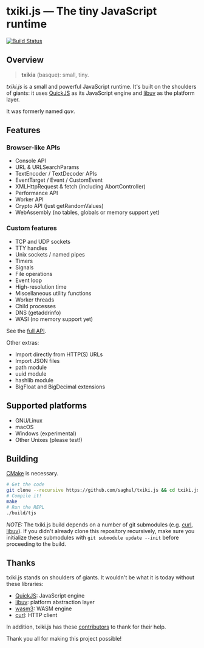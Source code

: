 
# txiki.js — The tiny JavaScript runtime

[![Build Status](https://github.com/saghul/txiki.js/workflows/CI/badge.svg)](https://github.com/saghul/txiki.js/actions)

## Overview

> **txikia** (basque): small, tiny.

*txiki.js* is a small and powerful JavaScript runtime. It's built on the shoulders of
giants: it uses [QuickJS] as its JavaScript engine and [libuv] as the platform layer.

It was formerly named *quv*.

## Features

### Browser-like APIs

- Console API
- URL & URLSearchParams
- TextEncoder / TextDecoder APIs
- EventTarget / Event / CustomEvent
- XMLHttpRequest & fetch (including AbortController)
- Performance API
- Worker API
- Crypto API (just getRandomValues)
- WebAssembly (no tables, globals or memory support yet)

### Custom features

- TCP and UDP sockets
- TTY handles
- Unix sockets / named pipes
- Timers
- Signals
- File operations
- Event loop
- High-resolution time
- Miscellaneous utility functions
- Worker threads
- Child processes
- DNS (getaddrinfo)
- WASI (no memory support yet)

See the [full API].

Other extras:

- Import directly from HTTP(S) URLs
- Import JSON files
- path module
- uuid module
- hashlib module
- BigFloat and BigDecimal extensions

## Supported platforms

* GNU/Linux
* macOS
* Windows (experimental)
* Other Unixes (please test!)

## Building

[CMake] is necessary.

```bash
# Get the code
git clone --recursive https://github.com/saghul/txiki.js && cd txiki.js
# Compile it!
make
# Run the REPL
./build/tjs
```

*NOTE:* The txiki.js build depends on a number of git submodules (e.g. [curl], [libuv]). If you didn't already clone this repository recursively, make sure you initialize these submodules with `git submodule update --init` before proceeding to the build.

## Thanks

txiki.js stands on shoulders of giants. It wouldn't be what it is today without these libraries:

* [QuickJS]: JavaScript engine
* [libuv]: platform abstraction layer
* [wasm3]: WASM engine
* [curl]: HTTP client

In addition, txiki.js has these [contributors] to thank for their help.

Thank you all for making this project possible!


[QuickJS]: https://bellard.org/quickjs/
[libuv]: https://libuv.org/
[curl]: https://github.com/curl/curl
[full API]: API.md
[CMake]: https://cmake.org/
[wasm3]: https://github.com/wasm3/wasm3
[contributors]: https://github.com/saghul/txiki.js/graphs/contributors
